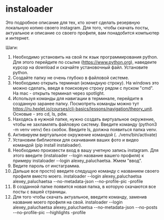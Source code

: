 # instaloader

Это подробное описание для тех, кто хочет сделать резервную локальную копию своего instagram.
Для того, чтобы скачать посты, актуальное и описание со своего профиля, вам понадобится компьютер и интернет.

Шаги:
1) Необходимо установить на свой пк язык программирования python. Для этого перейдите по ссылке (https://www.python.org), наведеите курсор на download и скачайте установочный файл. Установите python.
2) Создайте папку не очень глубоко в файловой системе.
3) Необходимо открыть терминал (командную строку). На windows это можно сделать, введя в поисковую строку рядом с пуском "cmd". На mac - открыть терминал через spotlight.
4) Используя команды для навигации в терминале, перейдите в созданную заранее папку. Посмотреть команды можно тут https://ru.hexlet.io/courses/cli-basics/lessons/navigation/theory_unit. Основые - это cd, ls, pdw.
5) Находясь в нужной папке, нужно создать виртуальное окружение, чтобы не захламлять файловую систему. 
Введите команду (python3 -m venv venv) без скобок.
Введите ls, должна появиться папка venv.
6) Активируем виртуальное окружение командой (. ./venv/bin/activate)
7) Установим библиотеки для скачивания ваших фото и видео командой (pip install instaloader).
8) Необходимо произвести вход в вашу учетную запись instagram. Для этого введите (instaloader --login название вашего профиля)
к примеру instaloader --login alexey_paluchaetsa. Жмем "ввод".
9) Ведите пароль от инстаграмма.
10) Дальше все просто) введите следущую команду с названием своего профиля вместо моего.
      instaloader --login alexey_paluchaetsa alexey_paluchaetsa --no-metadata-json --no-profile-pic -profile
11) В созданной папке появится новая папка, в которую скачаются все посты с вашей страницы.
12) Для того чтобы скачать актуальное, введите команду, заменив название моего профиля на свой.
      instaloader --login alexey_paluchaetsa alexey_paluchaetsa --no-metadata-json --no-posts --no-profile-pic --highlights -profile
